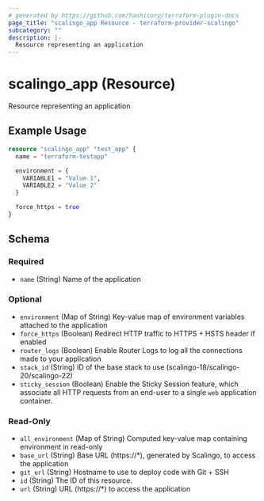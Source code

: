 ```yaml
---
# generated by https://github.com/hashicorp/terraform-plugin-docs
page_title: "scalingo_app Resource - terraform-provider-scalingo"
subcategory: ""
description: |-
  Resource representing an application
---
```


# scalingo_app (Resource)

Resource representing an application

## Example Usage

```terraform
resource "scalingo_app" "test_app" {
  name = "terraform-testapp"

  environment = {
    VARIABLE1 = "Value 1",
    VARIABLE2 = "Value 2"
  }

  force_https = true
}
```

<!-- schema generated by tfplugindocs -->
## Schema

### Required

- `name` (String) Name of the application

### Optional

- `environment` (Map of String) Key-value map of environment variables attached to the application
- `force_https` (Boolean) Redirect HTTP traffic to HTTPS + HSTS header if enabled
- `router_logs` (Boolean) Enable Router Logs to log all the connections made to your application
- `stack_id` (String) ID of the base stack to use (scalingo-18/scalingo-20/scalingo-22)
- `sticky_session` (Boolean) Enable the Sticky Session feature, which associate all HTTP requests from an end-user to a single `web` application container.

### Read-Only

- `all_environment` (Map of String) Computed key-value map containing environment in read-only
- `base_url` (String) Base URL (https://*), generated by Scalingo, to access the application
- `git_url` (String) Hostname to use to deploy code with Git + SSH
- `id` (String) The ID of this resource.
- `url` (String) URL (https://*) to access the application
